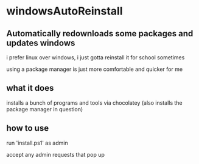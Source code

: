 # windowsAutoReinstall
## Automatically redownloads some packages and updates windows


i prefer linux over windows, i just gotta reinstall it for school sometimes

using a package manager is just more comfortable and quicker for me

## what it does
installs a bunch of programs and tools via chocolatey (also installs the package manager in question)

## how to use
run 'install.ps1' as admin

accept any admin requests that pop up
